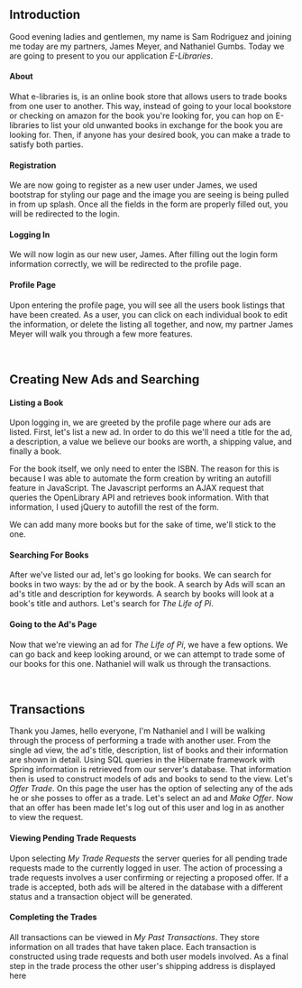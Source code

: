 ## Introduction
Good evening ladies and gentlemen, my name is Sam Rodriguez and joining me today are my partners, James Meyer, and Nathaniel Gumbs. Today we are 
going to present to you our application *E-Libraries*.

#### About

What e-libraries is, is an online book store that allows users to trade books from one user to another. This way, instead of going to your local 
bookstore or checking on amazon for the book you're looking for, you can hop on E-libraries to list your old unwanted books in exchange for the 
book you are looking for. Then, if anyone has your desired book, you can make a trade to satisfy both parties. 
#### Registration

We are now going to register as a new user under James, we used bootstrap for styling our page and the image you are seeing is being pulled in from
 up splash. Once all the fields in the form are properly filled out, you will be redirected to the login.
#### Logging In

We will now login as our new user, James. After filling out the login form information correctly, we will be redirected to the profile page.

#### Profile Page

Upon entering the profile page, you will see all the users book listings that have been created. As a user, you can click on each individual book 
to edit the information, or delete the listing all together, and now, my partner James Meyer will walk you through a few more features. 

<br>

## Creating New Ads and Searching

#### Listing a Book

Upon logging in, we are greeted by the profile page where our ads are listed. First, let's list a new ad. In order to do
this we'll need a title for the ad, a description, a value we believe our books are worth, a shipping value, and finally
a book. 

For the book itself, we only need to enter the ISBN. The reason for this is because I was able to automate the form
creation by writing an autofill feature in JavaScript. The Javascript performs an AJAX request that queries the
OpenLibrary API and retrieves book information. With that information, I used jQuery to autofill the rest of the form.

We can add many more books but for the sake of time, we'll stick to the one. 

#### Searching For Books

After we've listed our ad, let's go looking for books. We can search for books in two ways: by the ad or by the book. A
search by Ads will scan an ad's title and description for keywords. A search by books will look at a book's title and
authors. Let's search for *The Life of Pi*.

#### Going to the Ad's Page

Now that we're viewing an ad for *The Life of Pi*, we have a few options. We can go back and keep looking around, or we
can attempt to trade some of our books for this one. Nathaniel will walk us through the transactions.

<br>

## Transactions

Thank you James, hello everyone, I'm Nathaniel and I will be walking through the process of performing a trade with 
another user. From the single ad view, the ad's title, description, list of books and their information are 
shown in detail. Using SQL queries in the Hibernate framework with Spring information is retrieved from our server's database.
 That information then is used to construct models of ads and books to send to the view. Let's *Offer Trade*. On this 
 page the user has the option of selecting any of the ads he or she posses to offer as a trade. Let's select an ad and 
 *Make Offer*. Now that an offer has been made let's log out of this user and log in as another to view the request.

#### Viewing Pending Trade Requests

Upon selecting *My Trade Requests* the server queries for all pending trade requests made to the currently logged in 
user. The action of processing a trade requests involves a user confirming or rejecting a proposed offer. If a trade is 
accepted, both ads will be altered in the database with a different status and a transaction object will be generated.

#### Completing the Trades

All transactions can be viewed in *My Past Transactions*. They store information on all trades that have taken place. 
Each transaction is constructed using trade requests and both user models involved. As a final step in the 
 trade process the other user's shipping address is displayed here